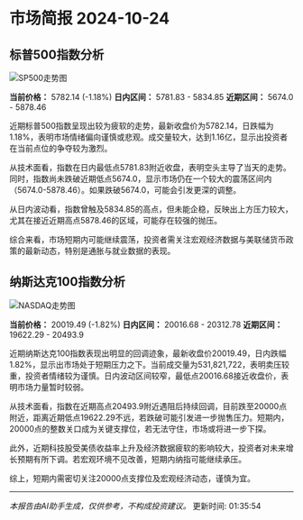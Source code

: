 # 市场简报 2024-10-24

## 标普500指数分析
![SP500走势图](https://rodrick-1258087398.cos.ap-chongqing.myqcloud.com/market_report/sp500_chart_20241024.png)

**当前价格：** 5782.14 (-1.18%)
**日内区间：** 5781.83 - 5834.85
**近期区间：** 5674.0 - 5878.46

近期标普500指数呈现出较为疲软的走势，最新收盘价为5782.14，日跌幅为1.18%，表明市场情绪偏向谨慎或悲观。成交量较大，达到1.16亿，显示出投资者在当前点位的争夺较为激烈。

从技术面看，指数在日内最低点5781.83附近收盘，表明空头主导了当天的走势。同时，指数尚未跌破近期低点5674.0，显示市场仍在一个较大的震荡区间内（5674.0-5878.46）。如果跌破5674.0，可能会引发更深的调整。

从日内波动看，指数曾触及5834.85的高点，但未能企稳，反映出上方压力较大，尤其在接近近期高点5878.46的区域，可能存在较强的抛压。

综合来看，市场短期内可能继续震荡，投资者需关注宏观经济数据与美联储货币政策的最新动态，特别是通胀与就业数据的表现。

## 纳斯达克100指数分析
![NASDAQ走势图](https://rodrick-1258087398.cos.ap-chongqing.myqcloud.com/market_report/nasdaq_chart_20241024.png)

**当前价格：** 20019.49 (-1.82%)
**日内区间：** 20016.68 - 20312.78
**近期区间：** 19622.29 - 20493.9

近期纳斯达克100指数表现出明显的回调迹象，最新收盘价20019.49，日内跌幅1.82%，显示出市场处于短期压力之下。当前成交量为531,821,722，表明卖压较重，投资者情绪较为谨慎。日内波动区间较窄，最低点20016.68接近收盘价，表明市场力量暂时较弱。

从技术面看，指数在近期高点20493.9附近遇阻后持续回调，目前跌至20000点附近，距离近期低点19622.29不远，若跌破可能引发进一步抛售压力。短期内，20000点的整数关口成为关键支撑位，若无法守住，市场或将进一步下探。

此外，近期科技股受美债收益率上升及经济数据疲软的影响较大，投资者对未来增长预期有所下调。若宏观环境不见改善，短期内纳指可能继续承压。

综上，短期内需密切关注20000点支撑位及宏观经济动态，谨慎为宜。

---
*本报告由AI助手生成，仅供参考，不构成投资建议。*
更新时间: 01:35:54
